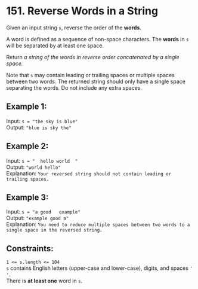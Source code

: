 # 151. Reverse Words in a String
Given an input string `s`, reverse the order of the **words**.

A word is defined as a sequence of non-space characters. The **words** in `s` will be separated by at least one space.

Return *a string of the words in reverse order concatenated by a single space.*

Note that `s` may contain leading or trailing spaces or multiple spaces between two words. The returned string should only have a single space separating the words. Do not include any extra spaces.

## Example 1:
Input: `s = "the sky is blue"`  
Output: `"blue is sky the"`  

## Example 2:
Input: `s = "  hello world  "`  
Output: `"world hello"`  
Explanation: `Your reversed string should not contain leading or trailing spaces.`  

## Example 3:
Input: `s = "a good   example"`  
Output: `"example good a"`  
Explanation: `You need to reduce multiple spaces between two words to a single space in the reversed string.`  

## Constraints:
`1 <= s.length <= 104`  
`s` contains English letters (upper-case and lower-case), digits, and spaces `' '`.  
There is **at least one** word in `s`.  